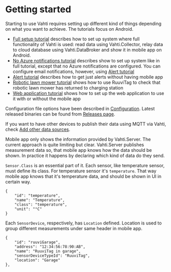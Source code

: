 # Getting started
Starting to use Vahti requires setting up different kind of things depending on what you want to achieve. The tutorials focus on Android.

- [Full setup tutorial](FullTutorial.md) describes how to set up system where full functionality of Vahti is used: read data using Vahti.Collector, relay data to cloud database using Vahti.DataBroker and show it in mobile app on Android.
- [No Azure notifications tutorial](NoAzureNotificationsTutorial.md) describes show to set up system like in full tutorial, except that no Azure notifications are configured. You can configure email notifications, however, using [Alert tutorial](AlertTutorial.md)
- [Alert tutorial](AlertTutorial.md) describes how to get just alerts without having mobile app
- [Robotic lawn mower tutorial](RoboticLawnMowerTutorial.md) shows how to use RuuviTag to check that robotic lawn mower has returned to charging station
- [Web application tutorial](WebAppTutorial.md) shows how to set up the web application to use it with or without the mobile app

Configuration file options have been described in [Configuration](Configuration.md). Latest released binaries can be found from [Releases page](https://github.com/ilpork/vahti/releases/latest/).

If you want to have other devices to publish their data using MQTT via Vahti, check [Add other data sources](AddOtherDataSources.md).

Mobile app only shows the information provided by Vahti.Server. The current approach is quite limiting but clear. Vahti.Server publishes measurement data so, that mobile app knows how the data should be shown. In practice it happens by declaring which kind of data do they send.

`Sensor.Class` is an essential part of it. Each sensor, like temperature sensor, must define its class. For temperature sensor it's `temperature`. That way mobile app knows that it's temperature data, and should be shown in UI in certain way. 
```
{
    "id": "temperature",
    "name": "Temperature",
    "class": "temperature",
    "unit": "°C"
}
```

Each `SensorDevice`, respectively, has `Location` defined. Location is used to group different measurements under same header in mobile app.
```
{
    "id": "ruuviGarage",
    "address": "12:34:56:78:90:AB",
    "name": "RuuviTag in garage",
    "sensorDeviceTypeId": "RuuviTag",
    "location": "Garage"
},
```

